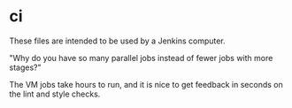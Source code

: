 ci
==

These files are intended to be used by a Jenkins computer.

"Why do you have so many parallel jobs instead of fewer jobs with more stages?"

The VM jobs take hours to run, and it is nice to get feedback in seconds on the lint and style checks.
